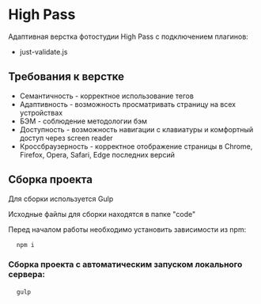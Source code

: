 # High Pass
Адаптивная верстка фотостудии High Pass с подключением плагинов:
<ul>
<li>just-validate.js</li>
</ul>
<h2>Требования к верстке</h2>
<ul>
  <li>Семантичность - корректное использование тегов</li>
  <li>Адаптивность - возможность просматривать страницу на всех устройствах</li>
  <li>БЭМ - соблюдение методологии бэм</li>
  <li>Доступность - возможность навигации с клавиатуры и комфортный доступ через screen reader</li>
  <li>Кроссбраузерность - корректное отображение страницы в Chrome, Firefox, Opera, Safari, Edge последних версий</li>
</ul>
<h2>Сборка проекта</h2>
<p>Для сборки используется <a hfef="https://github.com/gulpjs/gulp" target="_blank">Gulp</a></p>
<p>Исходные файлы для сборки находятся в папке "code"</p>
<p>Перед началом работы необходимо установить зависимости из npm:</p>
<pre>
  <code>npm i</code>
</pre>
<h3>Сборка проекта с автоматическим запуском локального сервера: </h3>
<pre>
  <code>gulp</code>
</pre>

